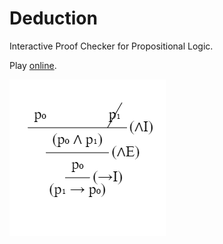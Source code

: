 # Deduction

Interactive Proof Checker for Propositional Logic.

Play [online](https://partiallyordered.com/projects/deduction).

![Deduction](https://github.com/JosephSullivan256/Deduction/blob/master/deduction.png)
